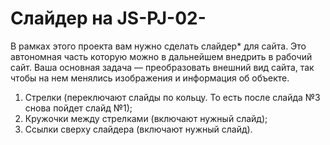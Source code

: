 # Слайдер на JS-PJ-02-

В рамках этого проекта вам нужно сделать слайдер* для сайта. Это автономная часть которую можно в дальнейшем внедрить в рабочий сайт. 
Ваша основная задача — преобразовать внешний вид сайта, так чтобы на нем менялись изображения и информация об объекте.

1. Стрелки (переключают слайды по кольцу. То есть после слайда №3 снова пойдет слайд №1);
2. Кружочки между стрелками (включают нужный слайд);
3. Ссылки сверху слайдера (включают нужный слайд).
